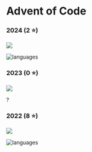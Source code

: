 # Advent of Code

### 2024 (2 ⭐)
![](https://geps.dev/progress/8)

![languages](https://skillicons.dev/icons?i=cpp)

### 2023 (0 ⭐)
![](https://geps.dev/progress/0)

?

### 2022 (8 ⭐)
![](https://geps.dev/progress/32)

![languages](https://skillicons.dev/icons?i=py)